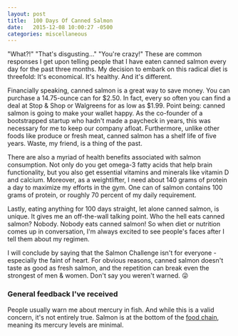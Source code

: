 ```yaml
---
layout: post
title:  100 Days Of Canned Salmon
date:   2015-12-08 10:00:27 -0500
categories: miscellaneous
---
```


<p>"What?!" "That's disgusting..." "You're crazy!" These are common responses I get upon telling people that I have eaten canned salmon every day for the past three months. My decision to embark on this radical diet is threefold: It's economical. It's healthy. And it's different.</p>

<p>Financially speaking, canned salmon is a great way to save money. You can purchase a 14.75-ounce can for $2.50. In fact, every so often you can find a deal at Stop & Shop or Walgreens for as low as $1.99. Point being: canned salmon is going to make your wallet happy. As the co-founder of a bootstrapped startup who hadn't made a paycheck in years, this was necessary for me to keep our company afloat. Furthermore, unlike other foods like produce or fresh meat, canned salmon has a shelf life of five years. Waste, my friend, is a thing of the past.</p>

<p>There are also a myriad of health benefits associated with salmon consumption. Not only do you get omega-3 fatty acids that help brain functionality, but you also get essential vitamins and minerals like vitamin D and calcium. Moreover, as a weightlifter, I need about 140 grams of protein a day to maximize my efforts in the gym. One can of salmon contains 100 grams of protein, or roughly 70 percent of my daily requirement.</p>

<p>Lastly, eating anything for 100 days straight, let alone canned salmon, is unique. It gives me an off-the-wall talking point. Who the hell eats canned salmon? Nobody. Nobody eats canned salmon! So when diet or nutrition comes up in conversation, I'm always excited to see people's faces after I tell them about my regimen.</p> 

<p>I will conclude by saying that the Salmon Challenge isn't for everyone - especially the faint of heart. For obvious reasons, canned salmon doesn't taste as good as fresh salmon, and the repetition can break even the strongest of men & women. Don't say you weren't warned. 😜</p>

<h3>General feedback I've received</h3>

<p>People usually warn me about mercury in fish. And while this is a valid concern, it's not entirely true. Salmon is at the bottom of the <a href="https://en.wikipedia.org/wiki/Mercury_in_fish#Levels_of_contamination">food chain</a>, meaning its mercury levels are minimal.</p> 
